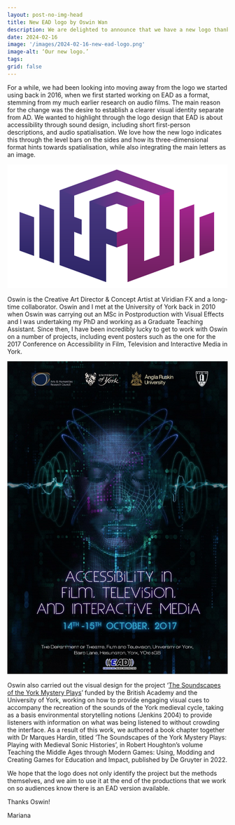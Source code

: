 ```yaml
---
layout: post-no-img-head
title: New EAD logo by Oswin Wan
description: We are delighted to announce that we have a new logo thanks to the wonderfully talented Oswin Wan.
date: 2024-02-16
image: '/images/2024-02-16-new-ead-logo.png'
image-alt: ‘Our new logo.’
tags: 
grid: false
---
```


For a while, we had been looking into moving away from the logo we started using back in 2016, when we first started working on EAD as a format, stemming from my much earlier research on audio films. The main reason for the change was the desire to establish a clearer visual identity separate from AD. We wanted to highlight through the logo design that EAD is about accessibility through sound design, including short first-person descriptions, and audio spatialisation.  We love how the new logo indicates this through the level bars on the sides and how its three-dimensional format hints towards spatialisation, while also integrating the main letters as an image.

![](/images/2024-02-16-new-ead-logo.png)

Oswin is the Creative Art Director & Concept Artist at Viridian FX and a long-time collaborator. Oswin and I met at the University of York back in 2010 when Oswin was carrying out an MSc in Postproduction with Visual Effects and I was undertaking my PhD and working as a Graduate Teaching Assistant. Since then, I have been incredibly lucky to get to work with Oswin on a number of projects, including event posters such as the one for the 2017 Conference on Accessibility in Film, Television and Interactive Media in York. 

![](../images/2017-11-14-conference-on-accessibility-in-film-television-and-interactive-media-poster.jpg)

Oswin also carried out the visual design for the project ‘[The Soundscapes of the York Mystery Plays](http://soundscapesyorkmysteryplays.com/soundscape/)’ funded by the British Academy and the University of York, working on how to provide engaging visual cues to accompany the recreation of the sounds of the York medieval cycle, taking as a basis environmental storytelling notions (Jenkins 2004) to provide listeners with information on what was being listened to without crowding the interface. As a result of this work, we authored a book chapter together with Dr Marques Hardin, titled ‘The Soundscapes of the York Mystery Plays: Playing with Medieval Sonic Histories’, in Robert Houghton’s volume Teaching the Middle Ages through Modern Games: Using, Modding and Creating Games for Education and Impact, published by De Gruyter in 2022.

We hope that the logo does not only identify the project but the methods themselves, and we aim to use it at the end of the productions that we work on so audiences know there is an EAD version available. 

Thanks Oswin!

Mariana
